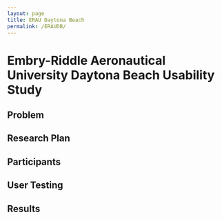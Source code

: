 ```yaml
---
layout: page
title: ERAU Daytona Beach
permalink: /ERAUDB/
---
```


# Embry-Riddle Aeronautical University Daytona Beach Usability Study

## Problem

## Research Plan

## Participants

## User Testing

## Results 
